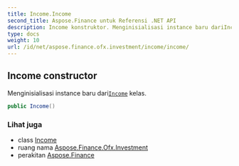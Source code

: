 ```yaml
---
title: Income.Income
second_title: Aspose.Finance untuk Referensi .NET API
description: Income konstruktor. Menginisialisasi instance baru dariIncome kelas.
type: docs
weight: 10
url: /id/net/aspose.finance.ofx.investment/income/income/
---
```

## Income constructor

Menginisialisasi instance baru dari[`Income`](../) kelas.

```csharp
public Income()
```

### Lihat juga

* class [Income](../)
* ruang nama [Aspose.Finance.Ofx.Investment](../../income/)
* perakitan [Aspose.Finance](../../../)


